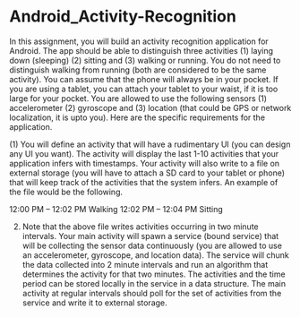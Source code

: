 # Android_Activity-Recognition


In this assignment, you will build an activity recognition application for Android. The app should be able to distinguish three activities 
(1) laying down (sleeping) 
(2) sitting and 
(3) walking or running. 
You do not need to distinguish walking from running (both are considered to be the same activity). You can assume that the phone will always be in your pocket. If you are using a tablet, you can attach your tablet to your waist, if it is too large for your pocket. You are allowed to use the following sensors (1) accelerometer (2) gyroscope and (3) location (that could be GPS or network localization, it is upto you). Here are the specific requirements for the application.

(1) You will define an activity that will have a rudimentary UI (you can design any UI you want). The activity will display the last 1-10 activities that your application infers with timestamps. Your activity will also write to a file on external storage (you will have to attach a SD card to your tablet or phone) that will keep track of the activities that the system infers. An example of the file would be the following.

12:00 PM – 12:02 PM Walking 
12:02 PM – 12:04 PM Sitting

2) Note that the above file writes activities occurring in two minute intervals. Your main activity will spawn a service (bound service) that will be collecting the sensor data continuously (you are allowed to use an accelerometer, gyroscope, and location data). The service will chunk the data collected into 2 minute intervals and run an algorithm that determines the activity for that two minutes. The activities and the time period can be stored locally in the service in a data structure. The main activity at regular intervals should poll for the set of activities from the service and write it to external storage.